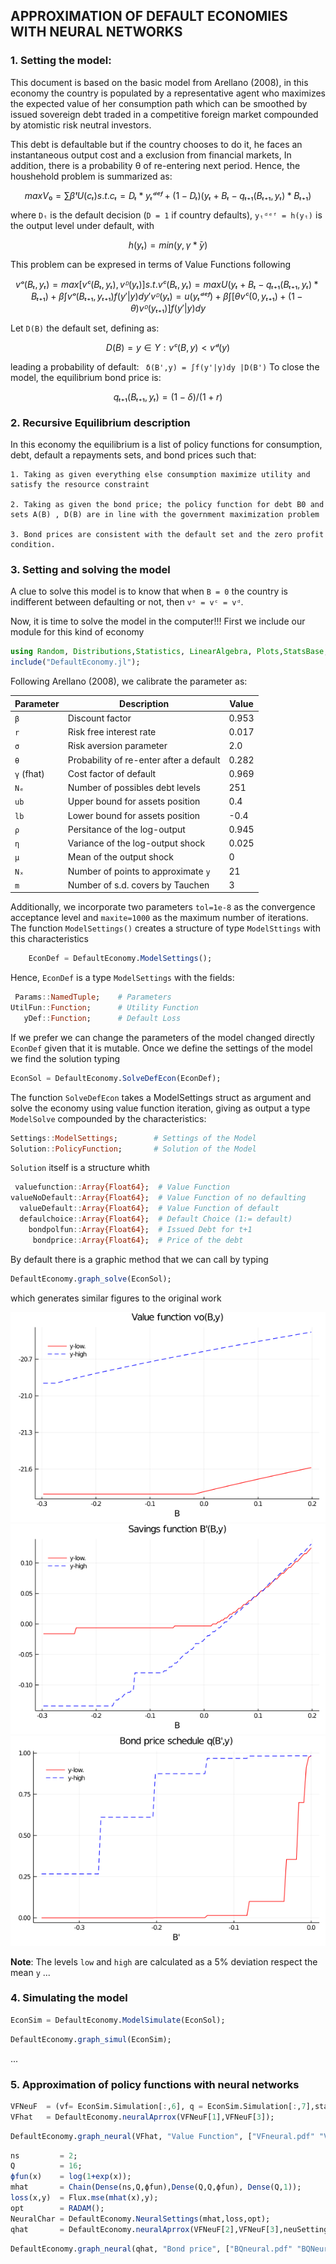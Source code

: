##  APPROXIMATION OF DEFAULT ECONOMIES WITH NEURAL NETWORKS
### 1. Setting the model:

This document is based on the basic model from Arellano (2008), in this economy the country is populated by a representative agent who maximizes the expected value of her consumption path which can be smoothed by issued sovereign debt traded in a competitive foreign market compounded by atomistic risk neutral investors.

This debt is defaultable but if the country chooses to do it, he faces an instantaneous output cost and a exclusion from financial markets, In addition, there is a probability θ of re-entering next period. Hence, the houshehold problem is summarized as:
```math
    max V₀ = ∑ βᵗU(cₜ)
    s.t.
        cₜ = Dₜ * yₜᵈᵉᶠ + (1-Dₜ)(yₜ + Bₜ - qₜ₊₁(Bₜ₊₁,yₜ)*Bₜ₊₁)
```
where ```Dₜ``` is the default decision (`D = 1` if country defaults), ``yₜᵈᵉᶠ = h(yₜ)`` is the output level under default, with
```math
    h(yₜ) = min(y,γ* ̄y)
```

This problem can be expresed in terms of Value Functions following
```math
    vᵒ(Bₜ,yₜ) = max[ vᶜ(Bₜ,yₜ) , vᴰ(yₜ) ]
    s.t.
        vᶜ(Bₜ,yₜ) = max{U(yₜ + Bₜ - qₜ₊₁(Bₜ₊₁,yₜ)*Bₜ₊₁)+β ∫vᵒ(Bₜ₊₁,yₜ₊₁)f(y'|y)dy'}
        vᴰ(yₜ)   = u(yₜᵈᵉᶠ) + β∫[θvᶜ(0, yₜ₊₁) + (1-θ)vᴰ(yₜ₊₁)]f(y'|y)dy
```
Let ``D(B)`` the default set, defining as:
```math
    D(B) = {y ∈ Y: vᶜ(B,y) < vᵈ(y)}
```
leading a probability of default: `` δ(B',y) = ∫f(y'|y)dy |D(B')``
To close the model, the equilibrium bond price is:
```math
    qₜ₊₁(Bₜ₊₁,yₜ) = (1-δ)/(1+r)
```
### 2. Recursive Equilibrium description
In this economy the equilibrium is a list of policy functions for consumption, debt, default a repayments sets, and bond prices such that:

    1. Taking as given everything else consumption maximize utility and satisfy the resource constraint

    2. Taking as given the bond price; the policy function for debt B0 and sets A(B) , D(B) are in line with the government maximization problem

    3. Bond prices are consistent with the default set and the zero profit condition.

### 3. Setting and solving the model
A clue to solve this model is to know that when ``B = 0`` the country is indifferent between defaulting or not, then ``vᵒ = vᶜ = vᵈ``.

Now, it is time to solve the model in the computer!!!
First we include our module for this kind of economy
```julia
using Random, Distributions,Statistics, LinearAlgebra, Plots,StatsBase,Parameters, Flux;
include("DefaultEconomy.jl");
```

Following Arellano (2008), we calibrate the parameter as:

| Parameter     | Description                               | Value     |
| ----------    | -----------                               | -----     |
| `β`           | Discount factor                           | 0.953     |
| `r`           | Risk free interest rate                   | 0.017     |
| `σ`           | Risk aversion parameter                   | 2.0       |
| `θ`           | Probability of re-enter after a default   | 0.282     |
| `γ` (fhat)    | Cost factor of default                    | 0.969     |
| `Nₑ`          | Number of possibles debt levels           | 251       |
| `ub`          | Upper bound for assets position           | 0.4       |
| `lb`          | Lower bound for assets position           | -0.4      |
| `ρ`           | Persitance of the log-output              | 0.945     |
| `η`           | Variance of the log-output shock          | 0.025     |
| `μ`           | Mean of the output shock                  | 0         |
| `Nₓ`          | Number of points to approximate `y`       | 21        |
| `m`           | Number of s.d. covers by Tauchen          | 3         |

Additionally, we incorporate two parameters `tol=1e-8` as the convergence acceptance level and `maxite=1000` as the maximum number of iterations. The function `ModelSettings()` creates a structure of type `ModelSttings` with this characteristics
```julia
    EconDef = DefaultEconomy.ModelSettings();
```
Hence, `EconDef` is a type `ModelSettings` with the fields:
```julia
 Params::NamedTuple;    # Parameters
UtilFun::Function;      # Utility Function
   yDef::Function;      # Default Loss
```
If we prefer we can change the parameters of the model changed directly `EconDef` given that it is mutable. Once we define the settings of the model we find the solution typing
```julia
EconSol = DefaultEconomy.SolveDefEcon(EconDef);
```
The function `SolveDefEcon` takes a ModelSettings struct as argument and solve the economy using value function iteration, giving as output a type `ModelSolve` compounded by the characteristics:
```julia
Settings::ModelSettings;		# Settings of the Model
Solution::PolicyFunction;		# Solution of the Model
```
`Solution` itself is a structure whith
```julia
 valuefunction::Array{Float64};  # Value Function
valueNoDefault::Array{Float64};  # Value Function of no defaulting
  valueDefault::Array{Float64};  # Value Function of default
  defaulchoice::Array{Float64};  # Default Choice (1:= default)
    bondpolfun::Array{Float64};	 # Issued Debt for t+1
     bondprice::Array{Float64};	 # Price of the debt
```
By default there is a graphic method that we can call by typing
```julia
DefaultEconomy.graph_solve(EconSol);
```
which generates similar figures to the original work

![imagen1](.//Figures//ValFun.png)
![imagen2](.//Figures//Savings.png)
![imagen3](.//Figures//BondPrice.png)

**Note**: The levels `low` and `high` are calculated as a 5% deviation respect the mean `y`
...
### 4. Simulating the model

```julia
EconSim = DefaultEconomy.ModelSimulate(EconSol);
```
```julia
DefaultEconomy.graph_simul(EconSim);
```
...
### 5. Approximation of policy functions with neural networks
```julia
VFNeuF  = (vf= EconSim.Simulation[:,6], q = EconSim.Simulation[:,7],states= EconSim.Simulation[:,2:3]);
VFhat   = DefaultEconomy.neuralAprrox(VFNeuF[1],VFNeuF[3]);
```

```julia
DefaultEconomy.graph_neural(VFhat, "Value Function", ["VFneural.pdf" "VFNeuralSmpl.pdf"]);
```
```julia
ns         = 2;
Q          = 16;
ϕfun(x)    = log(1+exp(x));
mhat       = Chain(Dense(ns,Q,ϕfun),Dense(Q,Q,ϕfun), Dense(Q,1));
loss(x,y)  = Flux.mse(mhat(x),y);
opt        = RADAM();
NeuralChar = DefaultEconomy.NeuralSettings(mhat,loss,opt);
qhat       = DefaultEconomy.neuralAprrox(VFNeuF[2],VFNeuF[3],neuSettings=NeuralChar);
```
```julia
DefaultEconomy.graph_neural(qhat, "Bond price", ["BQneural.pdf" "BQNeuralSmpl.pdf"]);
```
